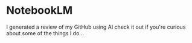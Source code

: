 # NotebookLM
I generated a review of my GitHub using AI check it out if you're curious about some of the things I do...
